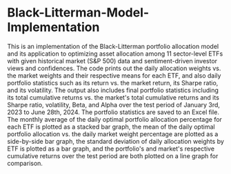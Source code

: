 # Black-Litterman-Model-Implementation

This is an implementation of the Black-Litterman portfolio allocation model and its application to optimizing asset allocation among 11 sector-level ETFs with given historical market (S&P 500) data and sentiment-driven investor views and confidences. The code prints out the daily allocation weights vs. the market weights and their respective means for each ETF, and also daily portfolio statistics such as its return vs. the market return, its Sharpe ratio, and its volatility. The output also includes final portfolio statistics including its total cumulative returns vs. the market's total cumulative returns and its Sharpe ratio, volatility, Beta, and Alpha over the test period of January 3rd, 2023 to June 28th, 2024. The portfolio statistics are saved to an Excel file. The monthly average of the daily optimal portfolio allocation percentage for each ETF is plotted as a stacked bar graph, the mean of the daily optimal portfolio allocation vs. the daily market weight percentage are plotted as a side-by-side bar graph, the standard deviation of daily allocation weights by ETF is plotted as a bar graph, and the portfolio's and market's respective cumulative returns over the test period are both plotted on a line graph for comparison.
